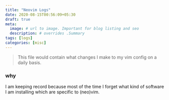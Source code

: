 ```yaml
---
title: "Neovim Logs"
date: 2020-08-15T00:56:09+05:30
draft: true
meta:
  image: # url to image. Important for blog listing and seo
  description: # overrides .Summary
tags: [logs]
categories: [misc]
---
```


> This file would contain what changes I make to my vim config on a daily basis.

### why

I am keeping record because most of the time I forget what kind of software I am
installing which are specific to (neo)vim.
